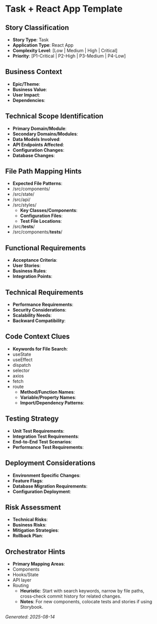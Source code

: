 # Task + React App Template


## Story Classification
- **Story Type**: Task
- **Application Type**: React App
- **Complexity Level**: [Low | Medium | High | Critical]
- **Priority**: [P1-Critical | P2-High | P3-Medium | P4-Low]


## Business Context
- **Epic/Theme**: 
- **Business Value**: 
- **User Impact**: 
- **Dependencies**:


## Technical Scope Identification
- **Primary Domain/Module**: 
- **Secondary Domains/Modules**: 
- **Data Models Involved**: 
- **API Endpoints Affected**: 
- **Configuration Changes**: 
- **Database Changes**:


## File Path Mapping Hints
- **Expected File Patterns**:
- /src/components/
- /src/state/
- /src/api/
- /src/styles/
    - **Key Classes/Components**: 
    - **Configuration Files**: 
    - **Test File Locations**:
- /src/__tests__/
- /src/components/__tests__/


## Functional Requirements
- **Acceptance Criteria**: 
- **User Stories**: 
- **Business Rules**: 
- **Integration Points**:


## Technical Requirements
- **Performance Requirements**: 
- **Security Considerations**: 
- **Scalability Needs**: 
- **Backward Compatibility**:


## Code Context Clues
- **Keywords for File Search**:
- useState
- useEffect
- dispatch
- selector
- axios
- fetch
- route
    - **Method/Function Names**: 
    - **Variable/Property Names**: 
    - **Import/Dependency Patterns**:


## Testing Strategy
- **Unit Test Requirements**: 
- **Integration Test Requirements**: 
- **End-to-End Test Scenarios**: 
- **Performance Test Requirements**:


## Deployment Considerations
- **Environment Specific Changes**: 
- **Feature Flags**: 
- **Database Migration Requirements**: 
- **Configuration Deployment**:


## Risk Assessment
- **Technical Risks**: 
- **Business Risks**: 
- **Mitigation Strategies**: 
- **Rollback Plan**:


## Orchestrator Hints
- **Primary Mapping Areas**:
- Components
- Hooks/State
- API layer
- Routing
    - **Heuristic**: Start with search keywords, narrow by file paths, cross‑check commit history for related changes.
    - **Notes**: For new components, colocate tests and stories if using Storybook.


_Generated: 2025-08-14_
